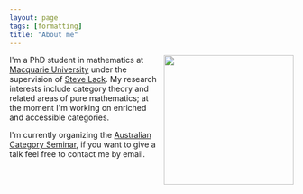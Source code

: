 ```yaml
---
layout: page
tags: [formatting]
title: "About me"
---
```



<a><img src="http://gtendas.github.io/assets/picture.jpg" align="right" width="230" ></a>


I'm a PhD student in mathematics at [Macquarie University](https://mq.edu.au) under the supervision of [Steve Lack](http://maths.mq.edu.au/~slack/). My research interests include category theory and related areas of pure mathematics; at the moment I'm working on enriched and accessible categories.

I'm currently organizing the [Australian Category Seminar](http://web.science.mq.edu.au/groups/coact/seminar/), if you want to give a talk feel free to contact me by email.

